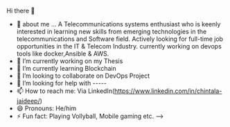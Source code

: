  Hi there 👋
 - 💬 about me ... A Telecommunications systems enthusiast who is keenly interested in learning new skills from emerging
technologies in the telecommunications and Software field. Actively looking for full-time job opportunities in the IT & Telecom Industry. currently working on devops tools like docker,Ansible & AWS.
- 🔭 I’m currently working on my Thesis
- 🌱 I’m currently learning  Blockchain
- 👯 I’m looking to collaborate on  DevOps Project
- 🤔 I’m looking for help with  -----
- 📫 How to reach me: Via LinkedIn(https://www.linkedin.com/in/chintala-jaideep/)
- 😄 Pronouns: He/him
- ⚡ Fun fact: Playing Vollyball, Mobile gaming etc.
-->
